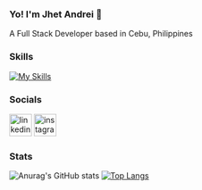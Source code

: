 ### Yo! I'm Jhet Andrei 👋

A Full Stack Developer based in Cebu, Philippines

### Skills

[![My Skills](https://skillicons.dev/icons?i=js,html,css,bootstrap,git,java,php,jquery,spring,react,laravel)](https://skillicons.dev)

### Socials

[<img src='https://cdn.jsdelivr.net/npm/simple-icons@3.0.1/icons/linkedin.svg' alt='linkedin' height='40'>](https://www.linkedin.com/in/jhet-andrei-dizon-0ba0782a2/)  [<img src='https://cdn.jsdelivr.net/npm/simple-icons@3.0.1/icons/instagram.svg' alt='instagram' height='40'>](https://www.instagram.com/jhiiiitt/)  


### Stats

![Anurag's GitHub stats](https://github-readme-stats.vercel.app/api?username=schrodinger41&show_icons=true&theme=radical) [![Top Langs](https://github-readme-stats.vercel.app/api/top-langs/?username=shrodinger41)](https://github.com/anuraghazra/github-readme-stats)
